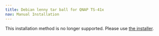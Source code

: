 ```yaml
---
title: Debian lenny tar ball for QNAP TS-41x
nav: Manual Installation
---
```


<div class="alert alert-danger">

This installation method is no longer supported.  Please use <a
href="../install/">the installer</a>.

</div>


